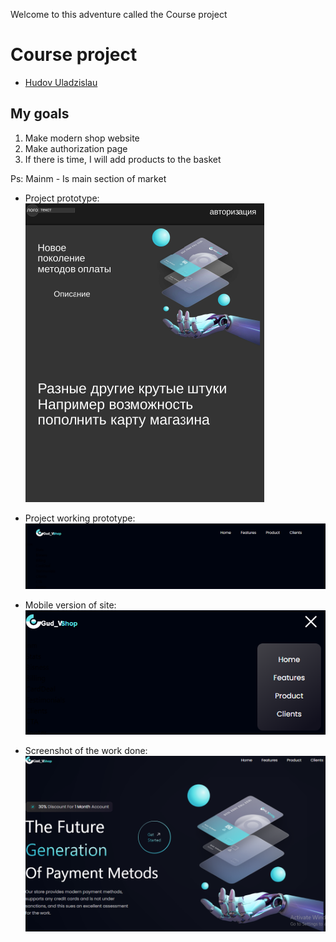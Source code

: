 Welcome to this adventure called the Course project
# Course project
- [Hudov Uladzislau](https://github.com/Vladislavius12)

## My goals
1. Make modern shop website
2. Make authorization page  
3. If there is time, I will add products to the basket

Ps: Mainm - Is main section of market 
- Project prototype:
![Image alt](Layout.png)

- Project working prototype:
![Image alt](Working_prototype_1.png)

- Mobile version of site:
![Image alt](Working_prototype_2.png)

- Screenshot of the work done:
![Image alt](Working_prototype_3.png)